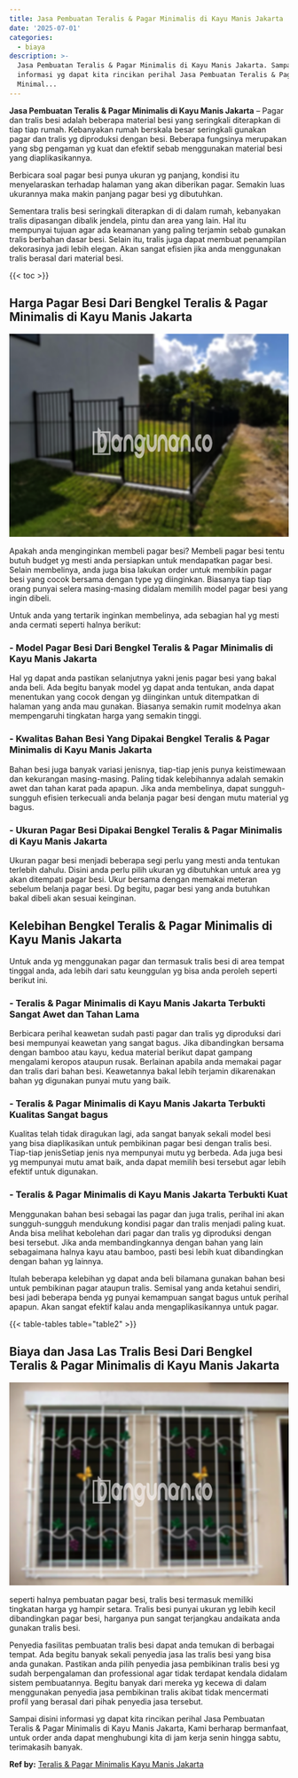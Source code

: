 ```yaml
---
title: Jasa Pembuatan Teralis & Pagar Minimalis di Kayu Manis Jakarta
date: '2025-07-01'
categories:
  - biaya
description: >-
  Jasa Pembuatan Teralis & Pagar Minimalis di Kayu Manis Jakarta. Sampai disini
  informasi yg dapat kita rincikan perihal Jasa Pembuatan Teralis & Pagar
  Minimal...
---
```


**Jasa Pembuatan Teralis & Pagar Minimalis di Kayu Manis Jakarta** – Pagar dan tralis besi adalah beberapa material besi yang seringkali diterapkan di tiap tiap rumah. Kebanyakan rumah berskala besar seringkali gunakan pagar dan tralis yg diproduksi dengan besi. Beberapa fungsinya merupakan yang sbg pengaman yg kuat dan efektif sebab menggunakan material besi yang diaplikasikannya.

Berbicara soal pagar besi punya ukuran yg panjang, kondisi itu menyelaraskan terhadap halaman yang akan diberikan pagar. Semakin luas ukurannya maka makin panjang pagar besi yg dibutuhkan.

Sementara tralis besi seringkali diterapkan di di dalam rumah, kebanyakan tralis dipasangan dibalik jendela, pintu dan area yang lain. Hal itu mempunyai tujuan agar ada keamanan yang paling terjamin sebab gunakan tralis berbahan dasar besi. Selain itu, tralis juga dapat membuat penampilan dekorasinya jadi lebih elegan. Akan sangat efisien jika anda menggunakan tralis berasal dari material besi.

{{< toc >}}

## Harga Pagar Besi Dari Bengkel Teralis & Pagar Minimalis di Kayu Manis Jakarta

![Jasa Pembuatan Teralis & Pagar Minimalis di Kayu Manis Jakarta](/images/pagar-minimalis-murah-54.png)

Apakah anda menginginkan membeli pagar besi? Membeli pagar besi tentu butuh budget yg mesti anda persiapkan untuk mendapatkan pagar besi. Selain membelinya, anda juga bisa lakukan order untuk membikin pagar besi yang cocok bersama dengan type yg diinginkan. Biasanya tiap tiap orang punyai selera masing-masing didalam memilih model pagar besi yang ingin dibeli.

Untuk anda yang tertarik inginkan membelinya, ada sebagian hal yg mesti anda cermati seperti halnya berikut:
### \- Model Pagar Besi Dari Bengkel Teralis & Pagar Minimalis di Kayu Manis Jakarta

Hal yg dapat anda pastikan selanjutnya yakni jenis pagar besi yang bakal anda beli. Ada begitu banyak model yg dapat anda tentukan, anda dapat menentukan yang cocok dengan yg diinginkan untuk ditempatkan di halaman yang anda mau gunakan. Biasanya semakin rumit modelnya akan mempengaruhi tingkatan harga yang semakin tinggi.

### \- Kwalitas Bahan Besi Yang Dipakai Bengkel Teralis & Pagar Minimalis di Kayu Manis Jakarta

Bahan besi juga banyak variasi jenisnya, tiap-tiap jenis punya keistimewaan dan kekurangan masing-masing. Paling tidak kelebihannya adalah semakin awet dan tahan karat pada apapun. Jika anda membelinya, dapat sungguh-sungguh efisien terkecuali anda belanja pagar besi dengan mutu material yg bagus.

### \- Ukuran Pagar Besi Dipakai Bengkel Teralis & Pagar Minimalis di Kayu Manis Jakarta

Ukuran pagar besi menjadi beberapa segi perlu yang mesti anda tentukan terlebih dahulu. Disini anda perlu pilih ukuran yg dibutuhkan untuk area yg akan ditempati pagar besi. Ukur bersama dengan memakai meteran sebelum belanja pagar besi. Dg begitu, pagar besi yang anda butuhkan bakal dibeli akan sesuai keinginan.

## Kelebihan Bengkel Teralis & Pagar Minimalis di Kayu Manis Jakarta

Untuk anda yg menggunakan pagar dan termasuk tralis besi di area tempat tinggal anda, ada lebih dari satu keunggulan yg bisa anda peroleh seperti berikut ini.

### \- Teralis & Pagar Minimalis di Kayu Manis Jakarta Terbukti Sangat Awet dan Tahan Lama

Berbicara perihal keawetan sudah pasti pagar dan tralis yg diproduksi dari besi mempunyai keawetan yang sangat bagus. Jika dibandingkan bersama dengan bamboo atau kayu, kedua material berikut dapat gampang mengalami keropos ataupun rusak. Berlainan apabila anda memakai pagar dan tralis dari bahan besi. Keawetannya bakal lebih terjamin dikarenakan bahan yg digunakan punyai mutu yang baik.

### \- Teralis & Pagar Minimalis di Kayu Manis Jakarta Terbukti Kualitas Sangat bagus

Kualitas telah tidak diragukan lagi, ada sangat banyak sekali model besi yang bisa diaplikasikan untuk pembikinan pagar besi dengan tralis besi. Tiap-tiap jenisSetiap jenis nya mempunyai mutu yg berbeda. Ada juga besi yg mempunyai mutu amat baik, anda dapat memilih besi tersebut agar lebih efektif untuk digunakan.

### \- Teralis & Pagar Minimalis di Kayu Manis Jakarta Terbukti Kuat

Menggunakan bahan besi sebagai las pagar dan juga tralis, perihal ini akan sungguh-sungguh mendukung kondisi pagar dan tralis menjadi paling kuat. Anda bisa melihat kebolehan dari pagar dan tralis yg diproduksi dengan besi tersebut. Jika anda membandingkannya dengan bahan yang lain sebagaimana halnya kayu atau bamboo, pasti besi lebih kuat dibandingkan dengan bahan yg lainnya.

Itulah beberapa kelebihan yg dapat anda beli bilamana gunakan bahan besi untuk pembikinan pagar ataupun tralis. Semisal yang anda ketahui sendiri, besi jadi beberapa benda yg punyai kemampuan sangat bagus untuk perihal apapun. Akan sangat efektif kalau anda mengaplikasikannya untuk pagar.

{{< table-tables table="table2" >}}

## Biaya dan Jasa Las Tralis Besi Dari Bengkel Teralis & Pagar Minimalis di Kayu Manis Jakarta

![Jasa Pembuatan Teralis & Pagar Minimalis di Kayu Manis Jakarta](/images/teralis-minimalis-murah-07.png)

seperti halnya pembuatan pagar besi, tralis besi termasuk memiliki tingkatan harga yg hampir setara. Tralis besi punyai ukuran yg lebih kecil dibandingkan pagar besi, harganya pun sangat terjangkau andaikata anda gunakan tralis besi.

Penyedia fasilitas pembuatan tralis besi dapat anda temukan di berbagai tempat. Ada begitu banyak sekali penyedia jasa las tralis besi yang bisa anda gunakan. Pastikan anda pilih penyedia jasa pembikinan tralis besi yg sudah berpengalaman dan professional agar tidak terdapat kendala didalam sistem pembuatannya. Begitu banyak dari mereka yg kecewa di dalam menggunakan penyedia jasa pembikinan tralis akibat tidak mencermati profil yang berasal dari pihak penyedia jasa tersebut.

Sampai disini informasi yg dapat kita rincikan perihal Jasa Pembuatan Teralis & Pagar Minimalis di Kayu Manis Jakarta, Kami berharap bermanfaat, untuk order anda dapat menghubungi kita di jam kerja senin hingga sabtu, terimakasih banyak.

**Ref by:** [Teralis & Pagar Minimalis Kayu Manis Jakarta](https://id.wikipedia.org/wiki/Teralis)
